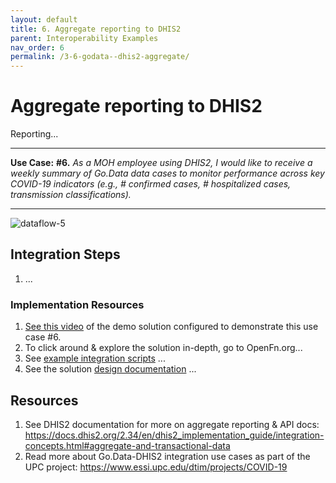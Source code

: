 ```yaml
---
layout: default
title: 6. Aggregate reporting to DHIS2
parent: Interoperability Examples
nav_order: 6
permalink: /3-6-godata--dhis2-aggregate/
---
```

# Aggregate reporting to DHIS2
Reporting...

---
**Use Case:**
**#6.** _As a MOH employee using DHIS2, I would like to receive a weekly summary of Go.Data data cases to monitor performance across key COVID-19 indicators (e.g., # confirmed cases, # hospitalized cases, transmission classifications)._

---
![dataflow-5](../assets/io-use-case-6.png)

## Integration Steps 
1. ...

### Implementation Resources
1. [See this video](...) of the demo solution configured to demonstrate this use case #6.  
2. To click around & explore the solution in-depth, go to OpenFn.org...
3. See [example integration scripts](...) ... 
4. See the solution [design documentation](...) ... 

## Resources
1. See DHIS2 documentation for more on aggregate reporting & API docs: https://docs.dhis2.org/2.34/en/dhis2_implementation_guide/integration-concepts.html#aggregate-and-transactional-data
2. Read more about Go.Data-DHIS2 integration use cases as part of the UPC project:  https://www.essi.upc.edu/dtim/projects/COVID-19
